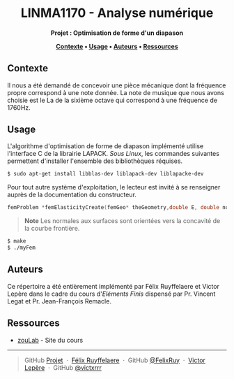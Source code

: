 <h1 align="center">
  <br>
  LINMA1170 - Analyse numérique
  <br>
</h1>

<h4 align="center">Projet : Optimisation de forme d'un diapason

<p align="center">
  <a href="#contexte">Contexte</a> •
  <a href="#usage">Usage</a> •
  <a href="#auteurs">Auteurs</a> •
  <a href="#ressources">Ressources</a>
</p>

## Contexte

Il nous a été demandé de concevoir une pièce mécanique dont la fréquence propre correspond à une note donnée. La note de musique que nous avons choisie est le La de la sixième octave qui correspond à une fréquence de 1760Hz.

## Usage

L'algorithme d'optimisation de forme de diapason implémenté utilise l'interface C de la librairie LAPACK. *Sous Linux*, les commandes suivantes permettent d'installer l'ensemble des bibliothèques réquises. 
```bash
$ sudo apt-get install libblas-dev liblapack-dev liblapacke-dev
```
Pour tout autre système d'exploitation, le lecteur est invité à se renseigner auprès de la documentation du constructeur.



```c
femProblem *femElasticityCreate(femGeo* theGeometry,double E, double nu, double rho, double g, femElasticCase iCase, femSolverType solver, femRenumType renum);
```

> **Note**
> Les normales aux surfaces sont orientées vers la concavité de la courbe frontière. 


```bash
$ make
$ ./myFem
```

## Auteurs

Ce répertoire a été entièrement implémenté par Félix Ruyffelaere et Victor Lepère dans le cadre du cours d'*Eléments Finis* dispensé par Pr. Vincent Legat et Pr. Jean-François Remacle.

## Ressources

* [zouLab](https://perso.uclouvain.be/vincent.legat/zouLab/epl1110.php?action=doc) - Site du cours

---

> GitHub [Projet](https://github.com/FelixRuy/Project-LEPL1110) &nbsp;&middot;&nbsp;
> [Félix Ruyffelaere](mailto:felix.ruyffelaere@student.) &nbsp;&middot;&nbsp;
> GitHub [@FelixRuy](https://github.com/FelixRuy) &nbsp;&middot;&nbsp;
> [Victor Lepère](mailto:victor.lepere@student.uclouvain.be) &nbsp;&middot;&nbsp;
> GitHub [@victxrrr](https://github.com/victxrrr)